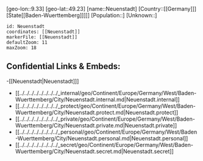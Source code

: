 ﻿---
location: [49.23,9.33]
mapzoom: [7,12] 
mapmarker: city 
type: City
tags:
- geo/City


SpocWebEntityId: 32815
isDeleted: false
confidential: public

---
[geo-lon::9.33]
[geo-lat::49.23]
[name::Neuenstadt]
[Country::[[Germany]]]
[State[[Baden-Wuerttemberg]]]]]
[Population::]
[Unknown::]


```leaflet
id: Neuenstadt
coordinates: [[Neuenstadt]]
markerFile: [[Neuenstadt]]
defaultZoom: 11 
maxZoom: 18
```


## Confidential Links & Embeds: 
-[[Neuenstadt|Neuenstadt]]] 
- [[../../../../../../../../_internal/geo/Continent/Europe/Germany/West/Baden-Wuerttemberg/City/Neuenstadt.internal.md|Neuenstadt.internal]] 
- [[../../../../../../../../_protect/geo/Continent/Europe/Germany/West/Baden-Wuerttemberg/City/Neuenstadt.protect.md|Neuenstadt.protect]] 
- [[../../../../../../../../_private/geo/Continent/Europe/Germany/West/Baden-Wuerttemberg/City/Neuenstadt.private.md|Neuenstadt.private]] 
- [[../../../../../../../../_personal/geo/Continent/Europe/Germany/West/Baden-Wuerttemberg/City/Neuenstadt.personal.md|Neuenstadt.personal]] 
- [[../../../../../../../../_secret/geo/Continent/Europe/Germany/West/Baden-Wuerttemberg/City/Neuenstadt.secret.md|Neuenstadt.secret]] 
